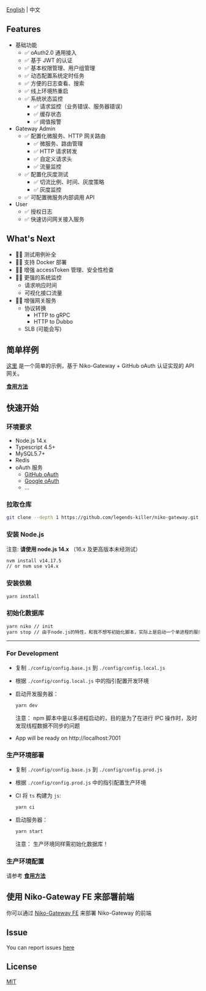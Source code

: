 <!--
 * @Author: legends-killer
 * @Date: 2021-12-02 11:18:03
 * @LastEditors: legends-killer
 * @LastEditTime: 2021-12-02 17:53:29
 * @Description:
-->

[English](./README.md) | 中文

## Features

- 基础功能
  - ✅ oAuth2.0 通用接入
  - ✅ 基于 JWT 的认证
  - ✅ 基本权限管理、用户组管理
  - ✅ 动态配置系统定时任务
  - ✅ 方便的日志查看、搜索
  - ✅ 线上环境热重启
  - ✅ 系统状态监控
    - ✅ 请求监控（业务错误、服务器错误）
    - ✅ 缓存状态
    - ✅ 阈值报警
- Gateway Admin
  - ✅ 配置化微服务、HTTP 网关路由
    - ✅ 微服务、路由管理
    - ✅ HTTP 请求转发
    - ✅ 自定义请求头
    - ✅ 流量监控
  - ✅ 配置化灰度测试
    - ✅ 切流比例、时间、灰度策略
    - ✅ 灰度监控
  - ✅ 可配置微服务内部调用 API
- User
  - ✅ 授权日志
  - ✅ 快速访问网关接入服务

## What's Next

- 🧑‍💻 测试用例补全
- 🧑‍💻 支持 Docker 部署
- 🧑‍💻 增强 accessToken 管理、安全性检查
- 🧑‍💻 更强的系统监控
  - 请求响应时间
  - 可视化接口流量
- 🧑‍💻 增强网关服务
  - 协议转换
    - HTTP to gRPC
    - HTTP to Dubbo
  - SLB (可能会写)

## 简单样例

[这里](https://app.niko-gateway.top) 是一个简单的示例，基于 Niko-Gateway + GitHub oAuth 认证实现的 API 网关。

**[食用方法](./EXAMPLE.md)**

## 快速开始

### 环境要求

- Node.js 14.x
- Typescript 4.5+
- MySQL5.7+
- Redis
- oAuth 服务
  - [GitHub oAuth](https://docs.github.com/en/developers/apps/building-oauth-apps/authorizing-oauth-apps)
  - [Google oAuth](https://developers.google.com/identity/protocols/OAuth2)
  - ...

### 拉取仓库

```bash
git clone --depth 1 https://github.com/legends-killer/niko-gateway.git
```

### 安装 Node.js

注意: **请使用 node.js 14.x** （16.x 及更高版本未经测试）

```bash
nvm install v14.17.5
// or nvm use v14.x
```

### 安装依赖

```bash
yarn install
```

### 初始化数据库

```bash
yarn niko // init
yarn stop // 由于node.js的特性，和我不想写初始化脚本，实际上是启动一个单进程的服务器用于初始化，完成后需要手动关闭
```

---

### For Development

- 复制 `./config/config.base.js` 到 `./config/config.local.js`
- 根据 `./config/config.local.js` 中的指引配置开发环境
- 启动开发服务器：

  ```bash
  yarn dev
  ```

  注意： npm 脚本中是以多进程启动的，目的是为了在进行 IPC 操作时，及时发现线程数据不同步的问题

- App will be ready on http://localhost:7001

### 生产环境部署

- 复制 `./config/config.base.js` 到 `./config/config.prod.js`
- 根据 `./config/config.prod.js` 中的指引配置生产环境
- CI 将 `ts` 构建为 `js`:
  ```bash
  yarn ci
  ```
- 启动服务器：

  ```bash
  yarn start
  ```

  注意： 生产环境同样需初始化数据库！

### 生产环境配置

请参考 **[食用方法](./EXAMPLE.md)**

## 使用 Niko-Gateway FE 来部署前端

你可以通过 [Niko-Gateway FE](https://github.com/legends-killer/niko-gateway-fe) 来部署 Niko-Gateway 的前端

## Issue

You can report issues [here](https://github.com/legends-killer/niko-gateway/issues)

## License

[MIT](./LICENSE.md)
